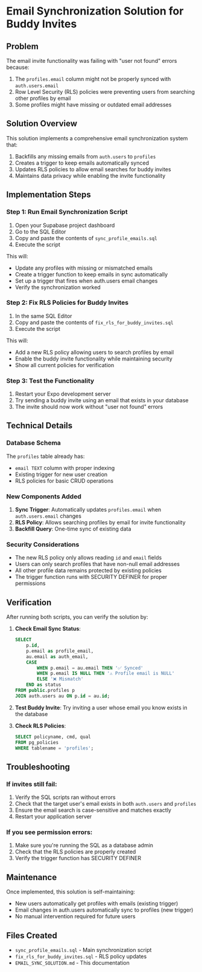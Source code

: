 # Email Synchronization Solution for Buddy Invites

## Problem
The email invite functionality was failing with "user not found" errors because:
1. The `profiles.email` column might not be properly synced with `auth.users.email`
2. Row Level Security (RLS) policies were preventing users from searching other profiles by email
3. Some profiles might have missing or outdated email addresses

## Solution Overview
This solution implements a comprehensive email synchronization system that:
1. Backfills any missing emails from `auth.users` to `profiles`
2. Creates a trigger to keep emails automatically synced
3. Updates RLS policies to allow email searches for buddy invites
4. Maintains data privacy while enabling the invite functionality

## Implementation Steps

### Step 1: Run Email Synchronization Script
1. Open your Supabase project dashboard
2. Go to the SQL Editor
3. Copy and paste the contents of `sync_profile_emails.sql`
4. Execute the script

This will:
- Update any profiles with missing or mismatched emails
- Create a trigger function to keep emails in sync automatically
- Set up a trigger that fires when auth.users email changes
- Verify the synchronization worked

### Step 2: Fix RLS Policies for Buddy Invites
1. In the same SQL Editor
2. Copy and paste the contents of `fix_rls_for_buddy_invites.sql`
3. Execute the script

This will:
- Add a new RLS policy allowing users to search profiles by email
- Enable the buddy invite functionality while maintaining security
- Show all current policies for verification

### Step 3: Test the Functionality
1. Restart your Expo development server
2. Try sending a buddy invite using an email that exists in your database
3. The invite should now work without "user not found" errors

## Technical Details

### Database Schema
The `profiles` table already has:
- `email TEXT` column with proper indexing
- Existing trigger for new user creation
- RLS policies for basic CRUD operations

### New Components Added
1. **Sync Trigger**: Automatically updates `profiles.email` when `auth.users.email` changes
2. **RLS Policy**: Allows searching profiles by email for invite functionality
3. **Backfill Query**: One-time sync of existing data

### Security Considerations
- The new RLS policy only allows reading `id` and `email` fields
- Users can only search profiles that have non-null email addresses
- All other profile data remains protected by existing policies
- The trigger function runs with SECURITY DEFINER for proper permissions

## Verification

After running both scripts, you can verify the solution by:

1. **Check Email Sync Status**:
   ```sql
   SELECT 
       p.id,
       p.email as profile_email,
       au.email as auth_email,
       CASE 
           WHEN p.email = au.email THEN '✅ Synced'
           WHEN p.email IS NULL THEN '⚠️ Profile email is NULL'
           ELSE '❌ Mismatch'
       END as status
   FROM public.profiles p
   JOIN auth.users au ON p.id = au.id;
   ```

2. **Test Buddy Invite**: Try inviting a user whose email you know exists in the database

3. **Check RLS Policies**:
   ```sql
   SELECT policyname, cmd, qual 
   FROM pg_policies 
   WHERE tablename = 'profiles';
   ```

## Troubleshooting

### If invites still fail:
1. Verify the SQL scripts ran without errors
2. Check that the target user's email exists in both `auth.users` and `profiles`
3. Ensure the email search is case-sensitive and matches exactly
4. Restart your application server

### If you see permission errors:
1. Make sure you're running the SQL as a database admin
2. Check that the RLS policies are properly created
3. Verify the trigger function has SECURITY DEFINER

## Maintenance

Once implemented, this solution is self-maintaining:
- New users automatically get profiles with emails (existing trigger)
- Email changes in auth.users automatically sync to profiles (new trigger)
- No manual intervention required for future users

## Files Created
- `sync_profile_emails.sql` - Main synchronization script
- `fix_rls_for_buddy_invites.sql` - RLS policy updates
- `EMAIL_SYNC_SOLUTION.md` - This documentation